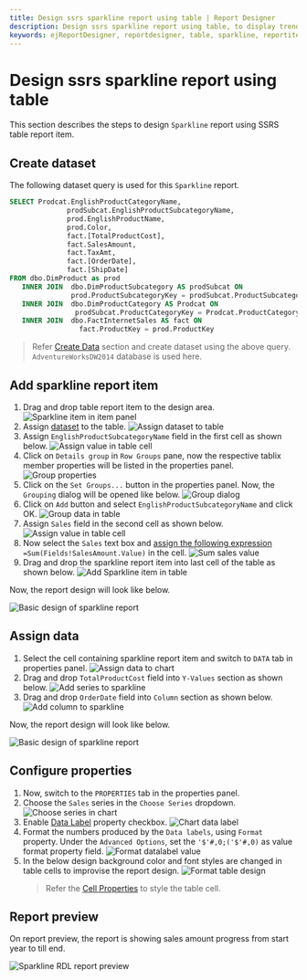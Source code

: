 ```yaml
---
title: Design ssrs sparkline report using table | Report Designer
description: Design ssrs sparkline report using table, to display trends and changes in data over time with Web Report Designer.
keywords: ejReportDesigner, reportdesigner, table, sparkline, reportitem, bold reports, documentation, help, ej, user guide, demo, samples, bold reports, bold reporting
---
```


# Design ssrs sparkline report using table

This section describes the steps to design `Sparkline` report using SSRS table report item.

## Create dataset

The following dataset query is used for this `Sparkline` report.

```sql
SELECT Prodcat.EnglishProductCategoryName,
              prodSubcat.EnglishProductSubcategoryName,
              prod.EnglishProductName,
              prod.Color,
              fact.[TotalProductCost],
              fact.SalesAmount,
              fact.TaxAmt,
              fact.[OrderDate],
              fact.[ShipDate]
FROM dbo.DimProduct as prod
   INNER JOIN  dbo.DimProductSubcategory AS prodSubcat ON
               prod.ProductSubcategoryKey = prodSubcat.ProductSubcategoryKey
   INNER JOIN  dbo.DimProductCategory AS Prodcat ON
                prodSubcat.ProductCategoryKey = Prodcat.ProductCategoryKey
   INNER JOIN  dbo.FactInternetSales AS fact ON
                 fact.ProductKey = prod.ProductKey
```

> Refer [Create Data](/report-designer/manage-data/dataset/create-an-embedded-dataset/#create-an-embedded-dataset) section and create dataset using the above query. `AdventureWorksDW2014` database is used here.

## Add sparkline report item

1. Drag and drop table report item to the design area.
![Sparkline item in item panel](/static/assets/on-premise/images/report-designer/report-items/sparkline/design/add-table.png)
2. Assign [dataset](/report-designer/report-items/tablix/assign-data-to-tablix-data-region/#assign-data-from-properties-panel) to the table.
![Assign dataset to table](/static/assets/on-premise/images/report-designer/report-items/sparkline/design/assign-data.png)
3. Assign `EnglishProductSubcategoryName` field in the first cell as shown below.
![Assign value in table cell](/static/assets/on-premise/images/report-designer/report-items/sparkline/design/add-group-value.png)
4. Click on `Details group` in `Row Groups` pane, now the respective tablix member properties will be listed in the properties panel.
![Group properties](/static/assets/on-premise/images/report-designer/report-items/sparkline/design/select-detail-group.png)
5. Click on the `Set Groups...` button in the properties panel. Now, the `Grouping` dialog will be opened like below.
![Group dialog](/static/assets/on-premise/images/report-designer/report-items/sparkline/design/group-dialog.png)
6. Click on `Add` button and select `EnglishProductSubcategoryName` and click OK.
![Group data in table ](/static/assets/on-premise/images/report-designer/report-items/sparkline/design/group-data.png)
7. Assign `Sales` field in the second cell as shown below.
![Assign value in table cell](/static/assets/on-premise/images/report-designer/report-items/sparkline/design/assign-sales-field.png)
8. Now select the `Sales` text box and [assign the following expression](/report-designer/report-items/tablix/assign-data-to-tablix-data-region/#edit-expression-in-properties-panel) `=Sum(Fields!SalesAmount.Value)` in the cell.
![Sum sales value](/static/assets/on-premise/images/report-designer/report-items/sparkline/design/sum-sales-value.png)
9. Drag and drop the sparkline report item into last cell of the table as shown below.
![Add Sparkline item in table](/static/assets/on-premise/images/report-designer/report-items/sparkline/design/add-sparkline.png)

Now, the report design will look like below.

![Basic design of sparkline report](/static/assets/on-premise/images/report-designer/report-items/sparkline/design/intial-design.png)

## Assign data

1. Select the cell containing sparkline report item and switch to `DATA` tab in properties panel.
![Assign data to chart](/static/assets/on-premise/images/report-designer/report-items/sparkline/design/switch-data-assign.png)
2. Drag and drop `TotalProductCost` field into `Y-Values` section as shown below.
![Add series to sparkline](/static/assets/on-premise/images/report-designer/report-items/sparkline/design/assign-series-value.png)
3. Drag and drop `OrderDate` field into `Column` section as shown below.
![Add column to sparkline](/static/assets/on-premise/images/report-designer/report-items/sparkline/design/assign-column-value.png)

Now, the report design will look like below.

![Basic design of sparkline report](/static/assets/on-premise/images/report-designer/report-items/sparkline/design/assign-data-design.png)

## Configure properties

1. Now, switch to the `PROPERTIES` tab in the properties panel.
2. Choose the `Sales` series in the  `Choose Series` dropdown.
![Choose series in chart](/static/assets/on-premise/images/report-designer/report-items/sparkline/design/choose-series.png)
3. Enable  [Data Label](/report-designer/report-items/chart/data-label/) property checkbox.
![Chart data label](/static/assets/on-premise/images/report-designer/report-items/sparkline/design/enable-data-label.png)
4. Format the numbers produced by the `Data labels`, using `Format` property. Under the `Advanced Options`, set the `'$'#,0;('$'#,0)` as value format property field.
![Format datalabel value](/static/assets/on-premise/images/report-designer/report-items/sparkline/design/format-values.png)
5. In the below design background color and font styles are changed in table cells to improvise the report design.
![Format table design](/static/assets/on-premise/images/report-designer/report-items/sparkline/design/format-report.png)
    > Refer the [Cell Properties](/report-designer/report-items/tablix/cell-properties/#cell-properties) to style the table cell.

## Report preview

On report preview, the report is showing sales amount progress from start year to till end.

![Sparkline RDL report preview](/static/assets/on-premise/images/report-designer/report-items/sparkline/design/report-preview.png)